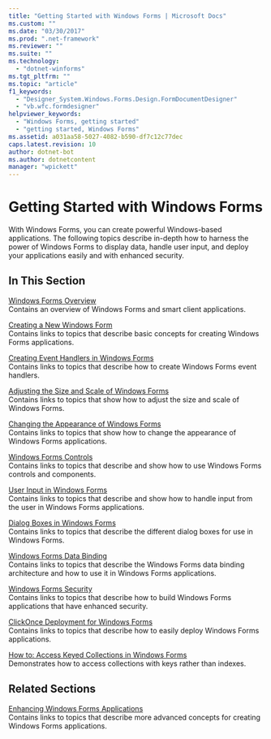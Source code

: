 ```yaml
---
title: "Getting Started with Windows Forms | Microsoft Docs"
ms.custom: ""
ms.date: "03/30/2017"
ms.prod: ".net-framework"
ms.reviewer: ""
ms.suite: ""
ms.technology: 
  - "dotnet-winforms"
ms.tgt_pltfrm: ""
ms.topic: "article"
f1_keywords: 
  - "Designer_System.Windows.Forms.Design.FormDocumentDesigner"
  - "vb.wfc.formdesigner"
helpviewer_keywords: 
  - "Windows Forms, getting started"
  - "getting started, Windows Forms"
ms.assetid: a031aa58-5027-4082-b590-df7c12c77dec
caps.latest.revision: 10
author: dotnet-bot
ms.author: dotnetcontent
manager: "wpickett"
---
```

# Getting Started with Windows Forms
With Windows Forms, you can create powerful Windows-based applications. The following topics describe in-depth how to harness the power of Windows Forms to display data, handle user input, and deploy your applications easily and with enhanced security.  
  
## In This Section  
 [Windows Forms Overview](../../../docs/framework/winforms/windows-forms-overview.md)  
 Contains an overview of Windows Forms and smart client applications.  
  
 [Creating a New Windows Form](../../../docs/framework/winforms/creating-a-new-windows-form.md)  
 Contains links to topics that describe basic concepts for creating Windows Forms applications.  
  
 [Creating Event Handlers in Windows Forms](../../../docs/framework/winforms/creating-event-handlers-in-windows-forms.md)  
 Contains links to topics that describe how to create Windows Forms event handlers.  
  
 [Adjusting the Size and Scale of Windows Forms](../../../docs/framework/winforms/adjusting-the-size-and-scale-of-windows-forms.md)  
 Contains links to topics that show how to adjust the size and scale of Windows Forms.  
  
 [Changing the Appearance of Windows Forms](../../../docs/framework/winforms/changing-the-appearance-of-windows-forms.md)  
 Contains links to topics that show how to change the appearance of Windows Forms applications.  
  
 [Windows Forms Controls](../../../docs/framework/winforms/controls/index.md)  
 Contains links to topics that describe and show how to use Windows Forms controls and components.  
  
 [User Input in Windows Forms](../../../docs/framework/winforms/user-input-in-windows-forms.md)  
 Contains links to topics that describe and show how to handle input from the user in Windows Forms applications.  
  
 [Dialog Boxes in Windows Forms](../../../docs/framework/winforms/dialog-boxes-in-windows-forms.md)  
 Contains links to topics that describe the different dialog boxes for use in Windows Forms.  
  
 [Windows Forms Data Binding](../../../docs/framework/winforms/windows-forms-data-binding.md)  
 Contains links to topics that describe the Windows Forms data binding architecture and how to use it in Windows Forms applications.  
  
 [Windows Forms Security](../../../docs/framework/winforms/windows-forms-security.md)  
 Contains links to topics that describe how to build Windows Forms applications that have enhanced security.  
  
 [ClickOnce Deployment for Windows Forms](../../../docs/framework/winforms/clickonce-deployment-for-windows-forms.md)  
 Contains links to topics that describe how to easily deploy Windows Forms applications.  
  
 [How to: Access Keyed Collections in Windows Forms](../../../docs/framework/winforms/how-to-access-keyed-collections-in-windows-forms.md)  
 Demonstrates how to access collections with keys rather than indexes.  
  
## Related Sections  
 [Enhancing Windows Forms Applications](../../../docs/framework/winforms/advanced/index.md)  
 Contains links to topics that describe more advanced concepts for creating Windows Forms applications.